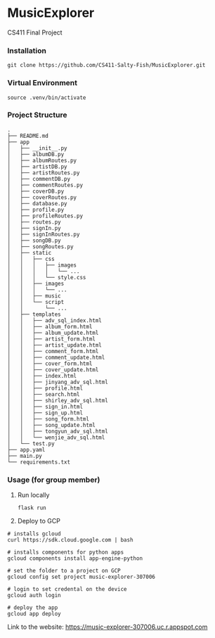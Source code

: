 # MusicExplorer
CS411 Final Project
### Installation
`git clone https://github.com/CS411-Salty-Fish/MusicExplorer.git`
### Virtual Environment
`source .venv/bin/activate`

### Project Structure
```
.
├── README.md
├── app
│   ├── __init__.py
│   ├── albumDB.py
│   ├── albumRoutes.py
│   ├── artistDB.py
│   ├── artistRoutes.py
│   ├── commentDB.py
│   ├── commentRoutes.py
│   ├── coverDB.py
│   ├── coverRoutes.py
│   ├── database.py
│   ├── profile.py
│   ├── profileRoutes.py
│   ├── routes.py
│   ├── signIn.py
│   ├── signInRoutes.py
│   ├── songDB.py
│   ├── songRoutes.py
│   ├── static
│   │   ├── css
│   │   │   ├── images
│   │   │   │   └── ...
│   │   │   └── style.css
│   │   ├── images
│   │   │   └── ...
│   │   ├── music
│   │   └── script
│   │       └── ...
│   ├── templates
│   │   ├── adv_sql_index.html
│   │   ├── album_form.html
│   │   ├── album_update.html
│   │   ├── artist_form.html
│   │   ├── artist_update.html
│   │   ├── comment_form.html
│   │   ├── comment_update.html
│   │   ├── cover_form.html
│   │   ├── cover_update.html
│   │   ├── index.html
│   │   ├── jinyang_adv_sql.html
│   │   ├── profile.html
│   │   ├── search.html
│   │   ├── shirley_adv_sql.html
│   │   ├── sign_in.html
│   │   ├── sign_up.html
│   │   ├── song_form.html
│   │   ├── song_update.html
│   │   ├── tongyun_adv_sql.html
│   │   └── wenjie_adv_sql.html
│   └── test.py
├── app.yaml
├── main.py
└── requirements.txt
```

### Usage (for group member)
1. Run locally

    `flask run`
2. Deploy to GCP

```
# installs gcloud
curl https://sdk.cloud.google.com | bash 

# installs components for python apps
gcloud components install app-engine-python 

# set the folder to a project on GCP
gcloud config set project music-explorer-307006

# login to set credental on the device
gcloud auth login

# deploy the app
gcloud app deploy
```
Link to the website: https://music-explorer-307006.uc.r.appspot.com

